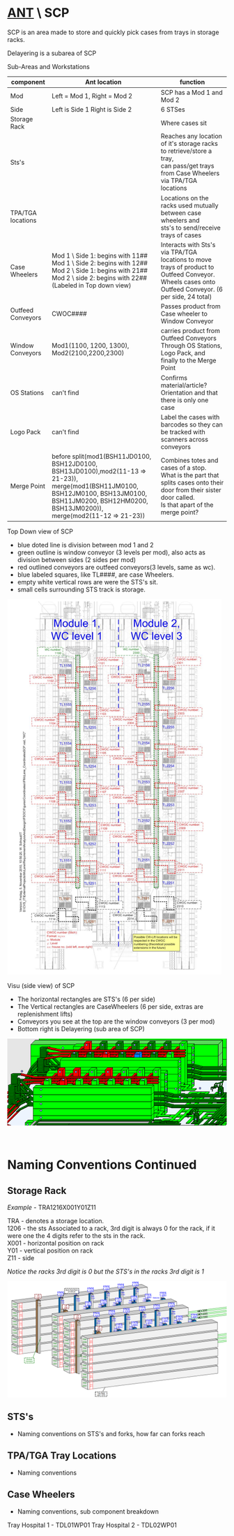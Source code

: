 # [ANT](/ANTWIKI.md) \ SCP

SCP is an area made to store and quickly pick cases from trays in storage racks.

Delayering is a subarea of SCP

Sub-Areas and Workstations

|component|Ant location|function|
|-|-|-|
|Mod|Left = Mod 1, Right = Mod 2|SCP has a Mod 1 and Mod 2|
|Side|Left is Side 1 Right is Side 2|6 STSes|
|Storage Rack||Where cases sit|
|Sts's||Reaches any location of it's storage racks to retrieve/store a tray,<br> can pass/get trays from Case Wheelers via TPA/TGA locations|
|TPA/TGA locations||Locations on the racks used mutually between case wheelers and <br>sts's to send/receive trays of cases|
|Case Wheelers|Mod 1 \ Side 1: begins with 11## <br> Mod 1 \ Side 2: begins with 12## <br> Mod 2 \ Side 1: begins with 21##<br>Mod 2 \ side 2: begins with 22##<br>(Labeled in Top down view)|Interacts with Sts's via TPA/TGA locations to move trays of product to Outfeed Conveyor.<br> Wheels cases onto Outfeed Conveyor. (6 per side, 24 total)|
|Outfeed Conveyors|CWOC####|Passes product from Case wheeler to Window Conveyor|
|Window Conveyors|Mod1(1100, 1200, 1300),<br>Mod2(2100,2200,2300)|carries product from Outfeed Conveyors Through OS Stations, Logo Pack, and finally to the Merge Point|
|OS Stations|can't find|Confirms material/article? Orientation and that there is only one case|
|Logo Pack|can't find|Label the cases with barcodes so they can be tracked with scanners across conveyors|
|Merge Point|before split(mod1(BSH11JD0100, BSH12JD0100, BSH13JD0100),mod2(11-13 => 21-23)),<br>merge(mod1(BSH11JM0100, BSH12JM0100, BSH13JM0100, BSH11JM0200, BSH12HM0200, BSH13JM0200)),<br>merge(mod2(11-12 => 21-23)) |Combines totes and cases of a stop.<br> What is the part that splits cases onto their door from their sister door called.<br> Is that apart of the merge point?|

Top Down view of SCP
- blue doted line is division between mod 1 and 2
- green outline is window conveyor (3 levels per mod), also acts as division between sides (2 sides per mod)
- red outlined conveyors are outfeed conveyors(3 levels, same as wc).
- blue labeled squares, like TL####, are case Wheelers.
- empty white vertical rows are were the STS's sit.
- small cells surrounding STS track is storage.

![topdown](./SCPtopDown.PNG)

Visu (side view) of SCP

- The horizontal rectangles are STS's (6 per side)
- The Vertical rectangles are CaseWheelers (6 per side, extras are replenishment lifts)
- Conveyors you see at the top are the window conveyors (3 per mod)
- Bottom right is Delayering (sub area of SCP)

![visu view](./SCPVisu.PNG)

<br>

# Naming Conventions Continued
## Storage Rack
*Example -* TRA1216X001Y01Z11

TRA - denotes a storage location.\
1206 - the sts Associated to a rack, 3rd digit is always 0 for the rack, if it were one the 4 digits refer to the sts in the rack.\
X001 - horizontal position on rack\
Y01 - vertical position on rack\
Z11 - side

*Notice the racks 3rd digit is 0 but the STS's in the racks 3rd digit is 1*

![rack](./racks.PNG)


## STS's
 - Naming conventions on STS's and forks, how far can forks reach
## TPA/TGA Tray Locations
 - Naming conventions
## Case Wheelers 
 - Naming conventions, sub component breakdown





Tray Hospital 1 - TDL01WP01
Tray Hospital 2 - TDL02WP01